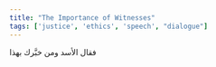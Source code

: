 ```yaml
---
title: "The Importance of Witnesses"
tags: ['justice', 'ethics', 'speech', "dialogue"]
---
```


 فقال الأسد ومن خبَّرك بهذا
